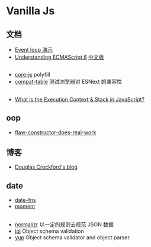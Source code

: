 # Vanilla Js

## 文档

- [Event loop 演示](http://latentflip.com/loupe/?code=JC5vbignYnV0dG9uJywgJ2NsaWNrJywgZnVuY3Rpb24gb25DbGljaygpIHsKICAgIHNldFRpbWVvdXQoZnVuY3Rpb24gdGltZXIoKSB7CiAgICAgICAgY29uc29sZS5sb2coJ1lvdSBjbGlja2VkIHRoZSBidXR0b24hJyk7ICAgIAogICAgfSwgMjAwMCk7Cn0pOwoKY29uc29sZS5sb2coIkhpISIpOwoKc2V0VGltZW91dChmdW5jdGlvbiB0aW1lb3V0KCkgewogICAgY29uc29sZS5sb2coIkNsaWNrIHRoZSBidXR0b24hIik7Cn0sIDUwMDApOwoKY29uc29sZS5sb2coIldlbGNvbWUgdG8gbG91cGUuIik7!!!PGJ1dHRvbj5DbGljayBtZSE8L2J1dHRvbj4%3D)
- [Understanding ECMAScript 6](https://github.com/nzakas/understandinges6) [中文版](https://sagittarius-rev.gitbooks.io/understanding-ecmascript-6-zh-ver/content/)

## 

- [core-js](https://github.com/zloirock/core-js) polyfill
- [compat-table](http://kangax.github.io/compat-table/es6/) 测试浏览器对 ESNext 的兼容性

## 

- [What is the Execution Context & Stack in JavaScript?](http://davidshariff.com/blog/what-is-the-execution-context-in-javascript/)

## oop

- [flaw-constructor-does-real-work](http://misko.hevery.com/code-reviewers-guide/flaw-constructor-does-real-work/)

## 博客

- [Douglas Crockford's blog](http://crockford.com/)

## date

- [date-fns](https://github.com/date-fns/date-fns) 
- [moment](https://github.com/moment/moment)

## 

- [normalizr](https://github.com/paularmstrong/normalizr) 以一定的规则去规范 JSON 数据
- [joi](https://github.com/hapijs/joi) Object schema validation
- [yup](https://github.com/jquense/yup) Object schema validator and object parser. 


